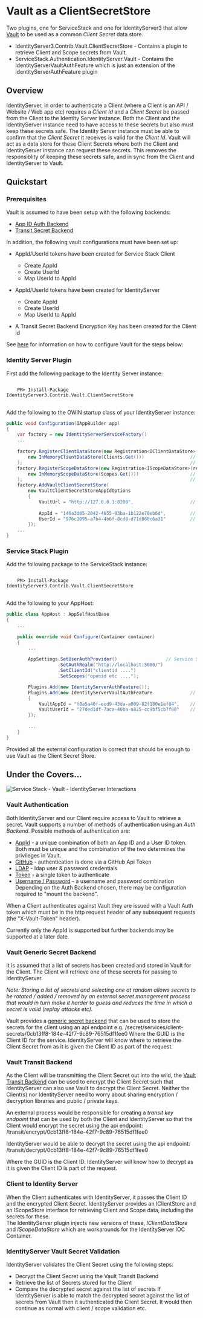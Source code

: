 # Vault as a ClientSecretStore

Two plugins, one for ServiceStack and one for IdentityServer3 that allow [Vault](https://www.vaultproject.io/) to be used as a common *Client Secret* data store.

* IdentityServer3.Contrib.Vault.ClientSecretStore - Contains a plugin to retrieve Client and Scope secrets from Vault.
* ServiceStack.Authentication.IdentityServer.Vault - Contains the IdentityServerVaultAuthFeature which is just an extension of the IdentityServerAuthFeature plugin

## Overview
IdentityServer, in order to authenticate a Client (where a Client is an API / Website / Web app etc) requires a *Client Id* and a *Client Secret* be passed from the Client to the Identity Server instance.  Both the Client and the IdentityServer instance need to have access to these secrets but also must keep these secrets safe.  The Identity Server instance must be able to confirm that the *Client Secret* it receives is valid for the *Client Id*.  Vault will act as a data store for these Client Secrets where both the Client and IdentityServer instance can request these secrets.  This removes the responsiblity of keeping these secrets safe, and in sync from the Client and IdentityServer to Vault.

## Quickstart

### Prerequisites
Vault is assumed to have been setup with the following backends:
* [App ID Auth Backend](https://www.vaultproject.io/docs/auth/app-id.html)    
* [Transit Secret Backend](https://www.vaultproject.io/docs/secrets/transit/index.html)

In addition, the following vault configurations must have been set up:
* AppId/UserId tokens have been created for Service Stack Client
    * Create AppId
    * Create UserId
    * Map UserId to AppId
    
* AppId/UserId tokens have been created for IdentityServer
    * Create AppId
    * Create UserId
    * Map UserId to AppId

* A Transit Secret Backend Encryption Key has been created for the Client Id

See [here](vault.md) for information on how to configure Vault for the steps below:

### Identity Server Plugin
First add the following package to the Identity Server instance:
<pre>
<code>
    PM> Install-Package IdentityServer3.Contrib.Vault.ClientSecretStore
</code>
</pre>

Add the following to the OWIN startup class of your IdentityServer instance:
```csharp
public void Configuration(IAppBuilder app)
{ 
    var factory = new IdentityServerServiceFactory()
    ...
        
    factory.RegisterClientDataStore(new Registration<IClientDataStore>(resolver => 
        new InMemoryClientDataStore(Clients.Get()))                 // Replace with implementation of IClientDataStore
    );                                                              // NOTE!!!: Not IClientStore
    factory.RegisterScopeDataStore(new Registration<IScopeDataStore>(resolver => 
        new InMemoryScopeDataStore(Scopes.Get()))                   // Replace with implementation of IScopeDataStore
    );                                                              // NOTE!!!: Not IScopeStore
    factory.AddVaultClientSecretStore(
        new VaultClientSecretStoreAppIdOptions
        {
            VaultUrl = "http://127.0.0.1:8200",                     // The ip address and port that vault is on
                    
            AppId = "146a3d05-2042-4855-93ba-1b122e70eb6d",         // The IdentityServer AppId for AppId Authentication Backend
            UserId = "976c1095-a7b4-4b6f-8cd8-d71d860c6a31"         // The IdentityServer UserId for AppId Authentication Backend
        });
    ...
}
```

### Service Stack Plugin
Add the following package to the ServiceStack instance:
<pre>
<code>
    PM> Install-Package IdentityServer3.Contrib.Vault.ClientSecretStore
</code>
</pre>

Add the following to your AppHost:
```csharp
public class AppHost : AppSelfHostBase
{
    ...
        
    public override void Configure(Container container)
    {
        ...
                                                            
        AppSettings.SetUserAuthProvider()                  // Service Stack Identity Server Configuraiton
                   .SetAuthRealm("http://localhost:5000/")
                   .SetClientId("clientid ....")
                   .SetScopes("openid etc ....");

        Plugins.Add(new IdentityServerAuthFeature());      
        Plugins.Add(new IdentityServerVaultAuthFeature              // IdentityServer Vault Secret Store 
        {
            VaultAppId = "f8a5a40f-ecd9-43da-a009-82f180e1ef84",    // The IdentityServer AppId for AppId Authentication Backend
            VaultUserId = "27ded1df-7aca-40ba-a825-cc9bf5cb7f88"    // The IdentityServer UserId for AppId Authentication Backend
        }); 
            
        ...
    }
}  
```

Provided all the external configuration is correct that should be enough to use Vault as the Client Secret Store.

## Under the Covers...

![Service Stack - Vault - IdentityServer Interactions](../assets/ServiceStack_IndentityServer_Vault_Interaction.png)

### Vault Authentication
Both IdentityServer and our Client require access to Vault to retrieve a secret.  Vault supports a number of methods of authentication using an *Auth Backend*.
Possible methods of authentication are:
* [AppId](https://www.vaultproject.io/docs/auth/app-id.html) - a unique combination of both an App ID and a User ID token.   Both must be unique and the combination of the two determines the privileges in Vault.
* [GitHub](https://www.vaultproject.io/docs/auth/github.html) - authentication is done via a GitHub Api Token
* [LDAP](https://www.vaultproject.io/docs/auth/ldap.html) - ldap user & password credentials
* [Token](https://www.vaultproject.io/docs/auth/token.html) - a single token to authenticate
* [Username / Password](https://www.vaultproject.io/docs/auth/userpass.html) - a username and password combination
Depending on the Auth Backend chosen, there may be configuration required to "mount the backend".

When a Client authenticates against Vault they are issued with a Vault Auth token which must be in the http request header of any subsequent requests (the "X-Vault-Token" header).

Currently only the AppId is supported but further backends may be supported at a later date.

### Vault Generic Secret Backend
It is assumed that a list of secrets has been created and stored in Vault for the Client.  The Client will retrieve one of these secrets for passing to IdentityServer.

*Note: Storing a list of secrets and selecting one at random allows secrets to be rotated / added / removed by an external secret management process that would in turn make it harder to guess and reduces the time in which a secret is valid (replay attacks etc).*

Vault provides a [generic secret backend](https://www.vaultproject.io/docs/secrets/generic/index.html) that can be used to store the secrets for the client using an api endpoint e.g.
    /secret/services/client-secrets/0cb13ff8-184e-42f7-9c89-76515df1fee0
Where the GUID is the Client ID for the service. IdentityServer will know where to retrieve the Client Secret from as it is given the Client ID as part of the request.

### Vault Transit Backend
As the Client will be transmitting the Client Secret out into the wild, the [Vault Transit Backend](https://www.vaultproject.io/docs/secrets/transit/index.html) can be used to encrypt the Client Secret such that IdentityServer can also use Vault to decrypt the Client Secret.  Neither the Client(s) nor IdentityServer need to worry about sharing encryption / decryption libraries and public / private keys.

An external process would be responsible for creating a *transit key endpoint* that can be used by both the Client and IdentityServer so that the Client would encrypt the secret using the api endpoint:
    /transit/encrypt/0cb13ff8-184e-42f7-9c89-76515df1fee0
    
IdentityServer would be able to decrypt the secret using the api endpoint:
    /transit/decrypt/0cb13ff8-184e-42f7-9c89-76515df1fee0
    
Where the GUID is the Client ID.  IdentityServer will know how to decrypt as it is given the Client ID is part of the request.

### Client to Identity Server
When the Client authenticates with IdentityServer, it passes the Client ID and the encrypted Client Secret.
IdentityServer provides an IClientStore and an IScopeStore interface for retrieving Client and Scope data, including the secrets for these.  
The IdentityServer plugin injects new versions of these, *IClientDataStore* and *IScopeDataStore* which are workarounds for the IdentityServer IOC Container.

### IdentityServer Vault Secret Validation
IdentityServer validates the Client Secret using the following steps:
* Decrypt the Client Secret using the Vault Transit Backend
* Retrieve the list of Secrets stored for the Client
* Compare the decrypted secret against the list of secrets
If IdentityServer is able to match the decrypted secret against the list of secrets from Vault then it authenticated the Client Secret. It would then continue as normal with client / scope validation etc.